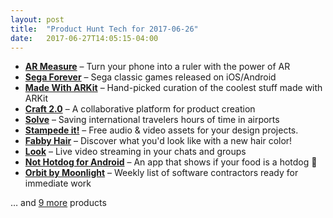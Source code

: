 ```yaml
---
layout: post
title:  "Product Hunt Tech for 2017-06-26"
date:   2017-06-27T14:05:15-04:00
---
```


* **[AR Measure](https://www.producthunt.com/posts/ar-measure?utm_campaign=producthunt-api&utm_medium=api&utm_source=Application%3A+Daily+Digest+RSS+%28ID%3A+3202%29)** – Turn your phone into a ruler with the power of AR
* **[Sega Forever](https://www.producthunt.com/posts/sega-forever?utm_campaign=producthunt-api&utm_medium=api&utm_source=Application%3A+Daily+Digest+RSS+%28ID%3A+3202%29)** – Sega classic games released on iOS/Android
* **[Made With ARKit](https://www.producthunt.com/posts/made-with-arkit?utm_campaign=producthunt-api&utm_medium=api&utm_source=Application%3A+Daily+Digest+RSS+%28ID%3A+3202%29)** – Hand-picked curation of the coolest stuff made with ARKit
* **[Craft 2.0](https://www.producthunt.com/posts/craft-2-0?utm_campaign=producthunt-api&utm_medium=api&utm_source=Application%3A+Daily+Digest+RSS+%28ID%3A+3202%29)** – A collaborative platform for product creation
* **[Solve](https://www.producthunt.com/posts/solve?utm_campaign=producthunt-api&utm_medium=api&utm_source=Application%3A+Daily+Digest+RSS+%28ID%3A+3202%29)** – Saving international travelers hours of time in airports
* **[Stampede it!](https://www.producthunt.com/posts/stampede-it?utm_campaign=producthunt-api&utm_medium=api&utm_source=Application%3A+Daily+Digest+RSS+%28ID%3A+3202%29)** – Free audio & video assets for your design projects.
* **[Fabby Hair](https://www.producthunt.com/posts/fabby-hair?utm_campaign=producthunt-api&utm_medium=api&utm_source=Application%3A+Daily+Digest+RSS+%28ID%3A+3202%29)** – Discover what you'd look like with a new hair color!
* **[Look](https://www.producthunt.com/posts/look-2?utm_campaign=producthunt-api&utm_medium=api&utm_source=Application%3A+Daily+Digest+RSS+%28ID%3A+3202%29)** – Live video streaming in your chats and groups
* **[Not Hotdog for Android](https://www.producthunt.com/posts/not-hotdog-for-android-2?utm_campaign=producthunt-api&utm_medium=api&utm_source=Application%3A+Daily+Digest+RSS+%28ID%3A+3202%29)** – An app that shows if your food is a hotdog 🌭
* **[Orbit by Moonlight](https://www.producthunt.com/posts/orbit-by-moonlight?utm_campaign=producthunt-api&utm_medium=api&utm_source=Application%3A+Daily+Digest+RSS+%28ID%3A+3202%29)** – Weekly list of software contractors ready for immediate work

… and [9 more](https://www.producthunt.com/tech) products